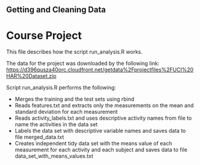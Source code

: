 ## Getting and Cleaning Data 

# Course Project

This file describes how the script run_analysis.R works.

The data for the project was downloaded by the following link: 
https://d396qusza40orc.cloudfront.net/getdata%2Fprojectfiles%2FUCI%20HAR%20Dataset.zip 

Script run_analysis.R performs the following:

- Merges the training and the test sets using rbind
- Reads features.txt and extracts only the measurements on the mean and standard deviation for each measurement
- Reads activity_labels.txt and uses descriptive activity names from file to name the activities in the data set
- Labels the data set with descriptive variable names and saves data to file merged_data.txt
- Creates independent tidy data set with the means value of each measurement for each activity and each subject and saves data to file data_set_with_means_values.txt
